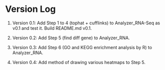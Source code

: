 # Version Log



1. Version 0.1: Add Step 1 to 4 (tophat + cufflinks) to Analyzer_RNA-Seq as v0.1 and test it. Build README.md v0.1.

2. Version 0.2: Add Step 5 (find diff gene) to Analyzer_RNA.

3. Version 0.3: Add Step 6 (GO and KEGG enrichment analysis by R) to Analyzer_RNA.

4. Version 0.4: Add method of drawing various heatmaps to Step 5.
